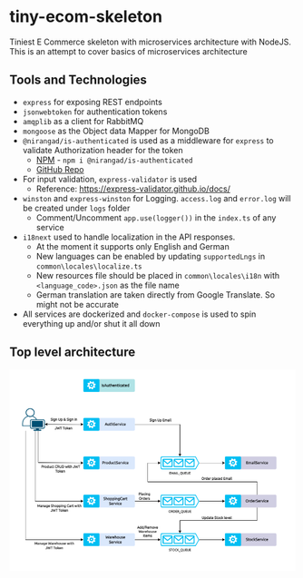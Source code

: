 # tiny-ecom-skeleton
Tiniest E Commerce skeleton with microservices architecture with NodeJS. This is an attempt to cover basics of microservices architecture

## Tools and Technologies

- ```express``` for exposing REST endpoints
- ```jsonwebtoken``` for authentication tokens
- ```amqplib``` as a client for RabbitMQ
- ```mongoose``` as the Object data Mapper for MongoDB
- ```@nirangad/is-authenticated``` is used as a middleware for ```express``` to validate Authorization header for the token
  - [NPM](https://www.npmjs.com/package/@nirangad/is-authenticated) - ```npm i @nirangad/is-authenticated```
  - [GitHub Repo](https://github.com/nirangad/is-authenticated)
- For input validation, ```express-validator``` is used
  - Reference: https://express-validator.github.io/docs/
- ```winston``` and ```express-winston``` for Logging. ```access.log``` and ```error.log``` will be created under ```logs``` folder
  - Comment/Uncomment ```app.use(logger())``` in the ```index.ts``` of any service
- ```i18next``` used to handle localization in the API responses.
  - At the moment it supports only English and German
  - New languages can be enabled by updating ```supportedLngs``` in ```common\locales\localize.ts```
  - New resources file should be placed in ```common\locales\i18n``` with ```<language_code>.json``` as the file name
  - German translation are taken directly from Google Translate. So might not be accurate
- All services are dockerized and ```docker-compose``` is used to spin everything up and/or shut it all down

## Top level architecture

![Basic architecture](https://github.com/nirangad/tiny-ecom-skeleton/blob/main/assets/MicroservicesDemo.png)
